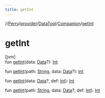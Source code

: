 ```yaml
---
title: getInt
---
```

//[Perry](../../../../index.html)/[provider](../../index.html)/[DataTool](../index.html)/[Companion](index.html)/[getInt](get-int.html)



# getInt



[jvm]\
fun [getInt](get-int.html)(data: [Data](../../-data/index.html)?): [Int](https://kotlinlang.org/api/latest/jvm/stdlib/kotlin/-int/index.html)

fun [getInt](get-int.html)(path: [String](https://kotlinlang.org/api/latest/jvm/stdlib/kotlin/-string/index.html), data: [Data](../../-data/index.html)?): [Int](https://kotlinlang.org/api/latest/jvm/stdlib/kotlin/-int/index.html)

fun [getInt](get-int.html)(data: [Data](../../-data/index.html)?, def: [Int](https://kotlinlang.org/api/latest/jvm/stdlib/kotlin/-int/index.html)): [Int](https://kotlinlang.org/api/latest/jvm/stdlib/kotlin/-int/index.html)

fun [getInt](get-int.html)(path: [String](https://kotlinlang.org/api/latest/jvm/stdlib/kotlin/-string/index.html), data: [Data](../../-data/index.html)?, def: [Int](https://kotlinlang.org/api/latest/jvm/stdlib/kotlin/-int/index.html)): [Int](https://kotlinlang.org/api/latest/jvm/stdlib/kotlin/-int/index.html)




